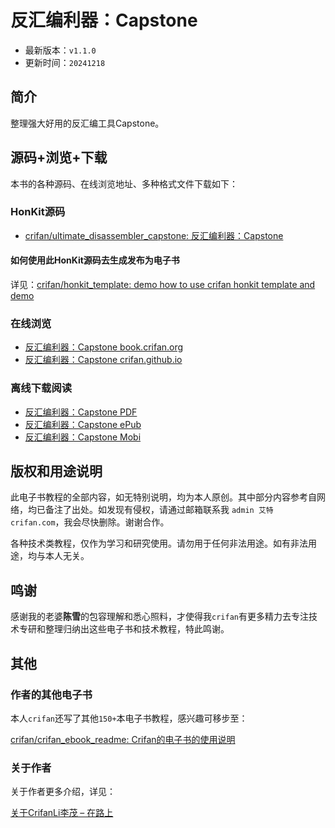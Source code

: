 # 反汇编利器：Capstone

* 最新版本：`v1.1.0`
* 更新时间：`20241218`

## 简介

整理强大好用的反汇编工具Capstone。

## 源码+浏览+下载

本书的各种源码、在线浏览地址、多种格式文件下载如下：

### HonKit源码

* [crifan/ultimate_disassembler_capstone: 反汇编利器：Capstone](https://github.com/crifan/ultimate_disassembler_capstone)

#### 如何使用此HonKit源码去生成发布为电子书

详见：[crifan/honkit_template: demo how to use crifan honkit template and demo](https://github.com/crifan/honkit_template)

### 在线浏览

* [反汇编利器：Capstone book.crifan.org](https://book.crifan.org/books/ultimate_disassembler_capstone/website/)
* [反汇编利器：Capstone crifan.github.io](https://crifan.github.io/ultimate_disassembler_capstone/website/)

### 离线下载阅读

* [反汇编利器：Capstone PDF](https://book.crifan.org/books/ultimate_disassembler_capstone/pdf/ultimate_disassembler_capstone.pdf)
* [反汇编利器：Capstone ePub](https://book.crifan.org/books/ultimate_disassembler_capstone/epub/ultimate_disassembler_capstone.epub)
* [反汇编利器：Capstone Mobi](https://book.crifan.org/books/ultimate_disassembler_capstone/mobi/ultimate_disassembler_capstone.mobi)

## 版权和用途说明

此电子书教程的全部内容，如无特别说明，均为本人原创。其中部分内容参考自网络，均已备注了出处。如发现有侵权，请通过邮箱联系我 `admin 艾特 crifan.com`，我会尽快删除。谢谢合作。

各种技术类教程，仅作为学习和研究使用。请勿用于任何非法用途。如有非法用途，均与本人无关。

## 鸣谢

感谢我的老婆**陈雪**的包容理解和悉心照料，才使得我`crifan`有更多精力去专注技术专研和整理归纳出这些电子书和技术教程，特此鸣谢。

## 其他

### 作者的其他电子书

本人`crifan`还写了其他`150+`本电子书教程，感兴趣可移步至：

[crifan/crifan_ebook_readme: Crifan的电子书的使用说明](https://github.com/crifan/crifan_ebook_readme)

### 关于作者

关于作者更多介绍，详见：

[关于CrifanLi李茂 – 在路上](https://www.crifan.org/about/)
